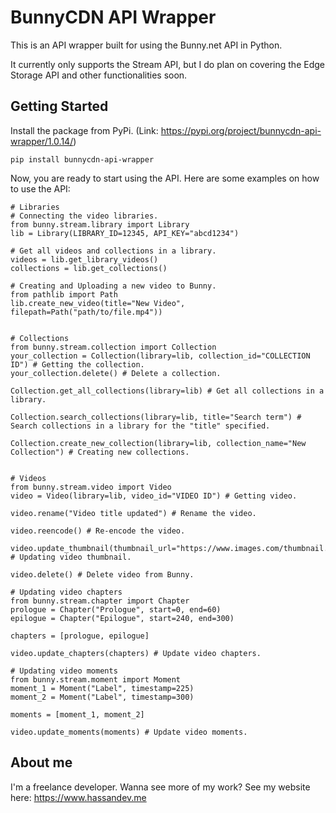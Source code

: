 # BunnyCDN API Wrapper
This is an API wrapper built for using the Bunny.net API in Python.

It currently only supports the Stream API, but I do plan on covering the Edge Storage API and other functionalities soon.

## Getting Started
Install the package from PyPi. (Link: https://pypi.org/project/bunnycdn-api-wrapper/1.0.14/)

    pip install bunnycdn-api-wrapper

Now, you are ready to start using the API. Here are some examples on how to use the API:

    # Libraries
    # Connecting the video libraries.
    from bunny.stream.library import Library
    lib = Library(LIBRARY_ID=12345, API_KEY="abcd1234")

    # Get all videos and collections in a library.
    videos = lib.get_library_videos()
    collections = lib.get_collections()

    # Creating and Uploading a new video to Bunny.
    from pathlib import Path
    lib.create_new_video(title="New Video", filepath=Path("path/to/file.mp4"))


    # Collections
    from bunny.stream.collection import Collection
    your_collection = Collection(library=lib, collection_id="COLLECTION ID") # Getting the collection.
    your_collection.delete() # Delete a collection.

    Collection.get_all_collections(library=lib) # Get all collections in a library.

    Collection.search_collections(library=lib, title="Search term") # Search collections in a library for the "title" specified.

    Collection.create_new_collection(library=lib, collection_name="New Collection") # Creating new collections.


    # Videos
    from bunny.stream.video import Video
    video = Video(library=lib, video_id="VIDEO ID") # Getting video.

    video.rename("Video title updated") # Rename the video.

    video.reencode() # Re-encode the video.

    video.update_thumbnail(thumbnail_url="https://www.images.com/thumbnail.jpg") # Updating video thumbnail.

    video.delete() # Delete video from Bunny.

    # Updating video chapters
    from bunny.stream.chapter import Chapter
    prologue = Chapter("Prologue", start=0, end=60)
    epilogue = Chapter("Epilogue", start=240, end=300)

    chapters = [prologue, epilogue]

    video.update_chapters(chapters) # Update video chapters.

    # Updating video moments
    from bunny.stream.moment import Moment
    moment_1 = Moment("Label", timestamp=225)
    moment_2 = Moment("Label", timestamp=300)

    moments = [moment_1, moment_2]

    video.update_moments(moments) # Update video moments.

## About me
I'm a freelance developer. Wanna see more of my work? See my website here: https://www.hassandev.me

